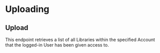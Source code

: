 # Uploading

## Upload
This endpoint retrieves a list of all Libraries within the specified Account that the logged-in User has been given access to.